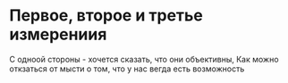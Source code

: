 # Первое, второе и третье измерениия

С  одноой стороны - хочется сказать, что они объективны, Как можно откзаться от мысти о том, что у нас вегда есть возможность 